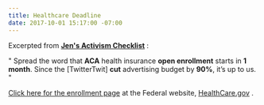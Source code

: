 ```yaml
---
title: Healthcare Deadline
date: 2017-10-01 15:17:00 -07:00
---
```


Excerpted from [**Jen's Activism Checklist**](https://jenniferhofmann.com/home/weekly-action-checklist-democrats-independents-republicans-conscience/) :

"   Spread the word that **ACA** health insurance **open enrollment** starts in **1 month**.  Since the [TwitterTwit] **cut** advertising budget by **90%**, it’s up to us.   "

[Click here for the enrollment page](https://localhelp.healthcare.gov/#intro) at the Federal website, [HealthCare.gov](https://www.healthcare.gov/) .  

